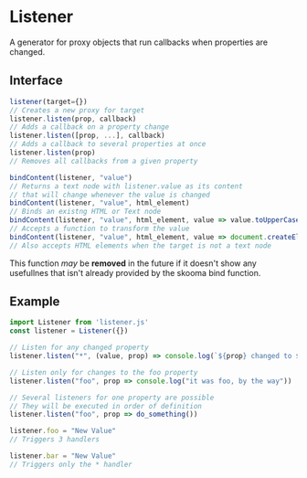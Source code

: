 # Listener

A generator for proxy objects that run callbacks when properties are changed.

## Interface

```js
listener(target={})
// Creates a new proxy for target
listener.listen(prop, callback)
// Adds a callback on a property change
listener.listen([prop, ...], callback)
// Adds a callback to several properties at once
listener.listen(prop)
// Removes all callbacks from a given property
```

```js
bindContent(listener, "value")
// Returns a text node with listener.value as its content
// that will change whenever the value is changed
bindContent(listener, "value", html_element)
// Binds an existng HTML or Text node
bindContent(listener, "value", html_element, value => value.toUpperCase())
// Accepts a function to transform the value
bindContent(listener, "value", html_element, value => document.createElement("hr"))
// Also accepts HTML elements when the target is not a text node
```

This function *may* be **removed** in the future if it doesn't show any
usefullnes that isn't already provided by the skooma bind function.

## Example

```js
import Listener from 'listener.js'
const listener = Listener({})

// Listen for any changed property
listener.listen("*", (value, prop) => console.log(`${prop} changed to ${value}`))

// Listen only for changes to the foo property
listener.listen("foo", prop => console.log("it was foo, by the way"))

// Several listeners for one property are possible
// They will be executed in order of definition
listener.listen("foo", prop => do_something())

listener.foo = "New Value"
// Triggers 3 handlers

listener.bar = "New Value"
// Triggers only the * handler
```
